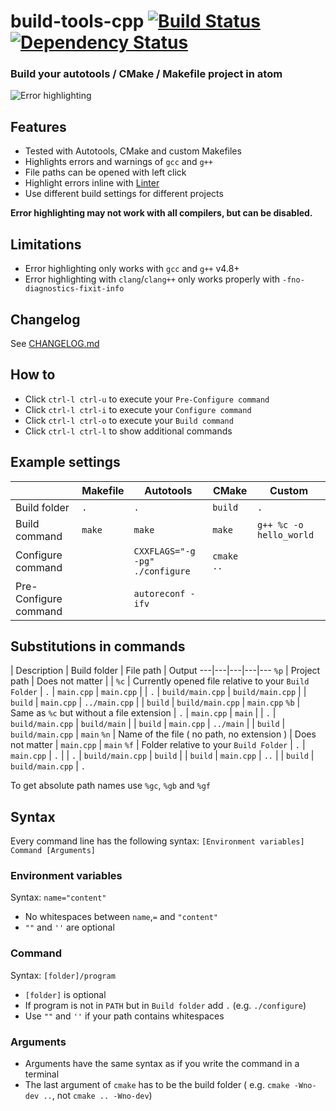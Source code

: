build-tools-cpp
[![Build Status](https://travis-ci.org/deprint/build-tools-cpp.svg?branch=settings-view)](https://travis-ci.org/deprint/build-tools-cpp) [![Dependency Status](https://david-dm.org/deprint/build-tools-cpp/settings-view.svg)](https://david-dm.org/deprint/build-tools-cpp/settings-view)
===============

### Build your autotools / CMake / Makefile project in atom

![Error highlighting](https://cloud.githubusercontent.com/assets/7817714/3423149/34a97ec6-ff84-11e3-9237-8fe420bb1b90.png)

## Features
* Tested with Autotools, CMake and custom Makefiles
* Highlights errors and warnings of `gcc` and `g++`
* File paths can be opened with left click
* Highlight errors inline with [Linter](https://atom.io/packages/linter)
* Use different build settings for different projects

<b>Error highlighting may not work with all compilers, but can be disabled.
</b>

## Limitations
* Error highlighting only works with `gcc` and `g++` v4.8+
* Error highlighting with `clang`/`clang++` only works properly with `-fno-diagnostics-fixit-info`

## Changelog
See [CHANGELOG.md](CHANGELOG.md)

## How to
* Click `ctrl-l ctrl-u` to execute your `Pre-Configure command`
* Click `ctrl-l ctrl-i` to execute your `Configure command`
* Click `ctrl-l ctrl-o` to execute your `Build command`
* Click `ctrl-l ctrl-l` to show additional commands

## Example settings
| |Makefile | Autotools | CMake | Custom
---|---|---|---|---
Build folder | `.` | `.` | `build` | `.`
Build command | `make` | `make` | `make` | `g++ %c -o hello_world`
Configure command | | `CXXFLAGS="-g -pg" ./configure` | `cmake ..` |
Pre-Configure command | | `autoreconf -ifv` | |

## Substitutions in commands

 | Description | Build folder | File path | Output
---|---|---|---|---
`%p` | Project path | Does not matter | |
`%c` | Currently opened file relative to your `Build Folder` | `.` | `main.cpp` | `main.cpp`
 | | `.` | `build/main.cpp` | `build/main.cpp`
 | | `build` | `main.cpp` | `../main.cpp`
 | | `build` | `build/main.cpp` | `main.cpp`
`%b` | Same as `%c` but without a file extension | `.` | `main.cpp` | `main`
 | | `.` | `build/main.cpp` | `build/main`
 | | `build` | `main.cpp` | `../main`
 | | `build` | `build/main.cpp` | `main`
`%n` | Name of the file ( no path, no extension ) | Does not matter | `main.cpp` | `main`
`%f` | Folder relative to your `Build Folder` | `.` | `main.cpp` | `.`
 | | `.` | `build/main.cpp` | `build`
 | | `build` | `main.cpp` | `..`
 | | `build` | `build/main.cpp` | `.`

To get absolute path names use `%gc`, `%gb` and `%gf`


## Syntax
Every command line has the following syntax:
`[Environment variables] Command [Arguments]`
### Environment variables
Syntax: `name="content"`
* No whitespaces between `name`,`=` and `"content"`
* `""` and `''` are optional

### Command
Syntax: `[folder]/program`
* `[folder]` is optional
* If program is not in `PATH` but in `Build folder` add `.` (e.g. `./configure`)
* Use `""` and `''` if your path contains whitespaces

### Arguments
* Arguments have the same syntax as if you write the command in a terminal
* The last argument of `cmake` has to be the build folder ( e.g. `cmake -Wno-dev ..`, not `cmake .. -Wno-dev`)
